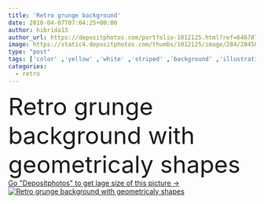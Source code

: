 ```yaml
---
title: 'Retro grunge background'
date: 2010-04-07T07:04:25+00:00
author: hibrida13
author_url: https://depositphotos.com/portfolio-1012125.html?ref=64678756
image: https://static4.depositphotos.com/thumbs/1012125/image/284/2845803/api_thumb_450.jpg?forcejpeg=true
type: "post"
tags: ['color' ,'yellow' ,'white' ,'striped' ,'background' ,'illustration' ,'design' ,'shapes' ,'decorative' ,'abstract' ,'texture' ,'brown' ,'pattern' ,'dark' ,'line' ,'grunge' ,'retro' ,'vintage' ,'seamless' ,'ornament' ,'pink' ,'pastel' ,'cross' ,'traditional' ,'with' ,'wallpaper' ,'textile' ,'gentle' ,'geometric' ,'mix' ,'fabric' ,'strip' ,'diagonal' ,'stripes' ,'strips' ,'checkered' ,'scattering' ,'repeating' ,'geometricaly' ]
categories: 
  - retro
---
```

<div aling="center">
            <font size="60"> Retro grunge background with geometricaly shapes</font>   
</div>
<div>
    <a href='https://static4.depositphotos.com/thumbs/1012125/image/284/2845803/api_thumb_450.jpg?forcejpeg=true?ref=64678756' target=_blank > Go "Depositphotos" to get lage size of this picture ->
        <img href='https://static4.depositphotos.com/thumbs/1012125/image/284/2845803/api_thumb_450.jpg?forcejpeg=true?ref=64678756' src='https://static4.depositphotos.com/1012125/284/i/950/depositphotos_2845803-stock-photo-retro-grunge-background.jpg?forcejpeg=true' alt='Retro grunge background with geometricaly shapes' >
    </a>
</div>
